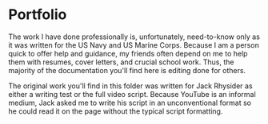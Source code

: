 # Portfolio

The work I have done professionally is, unfortunately, need-to-know only as it was written for the US Navy and US Marine Corps. Because I am a person quick to offer help and guidance, my friends often depend on me to help them with resumes, cover letters, and crucial school work. Thus, the majority of the documentation you'll find here is editing done for others. 

The original work you'll find in this folder was written for Jack Rhysider as either a writing test or the full video script. Because YouTube is an informal medium, Jack asked me to write his script in an unconventional format so he could read it on the page without the typical script formatting. 
